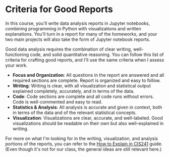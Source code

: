 # Criteria for Good Reports

In this course, you'll write data analysis reports in Jupyter notebooks, combining programming in Python with visualizations and written explanations. You'll turn in a report for many of the homeworks, and your two main projects will also take the form of Jupyter notebook reports.

Good data analysis requires the combination of clear writing, well-functioning code, and solid quantitative reasoning. You can follow this list of criteria for crafting good reports, and I'll use the same criteria when I assess your work.

- **Focus and Organization**: All questions in the report are answered and all required sections are complete. Report is organized and easy to follow.
- **Writing**: Writing is clear, with all visualization and statistical output explained completely, accurately, and in terms of the data.
- **Code**: Code sections are complete and all code runs without errors. Code is well-commented and easy to read.
- **Statistics & Analysis**: All analysis is accurate and given in context, both in terms of the data and of the relevant statistical concepts.
- **Visualization**: Visualizations are clear, accurate, and well-labeled. Good visualizations should be readable on their own but also well-explained in writing.

For more on what I'm looking for in the writing, visualization, and analysis portions of the reports, you can refer to the [How to Explain in CIS241](https://jrladd.com/CIS241/resources/how-to-explain) guide. (Even though it's not for our class, the general ideas are still relevant here.)